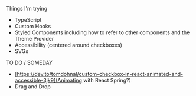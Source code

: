 Things I'm trying

- TypeScript
- Custom Hooks
- Styled Components including how to refer to other components and the Theme Provider
- Accessibility (centered around checkboxes)
- SVGs

TO DO / SOMEDAY

- [https://dev.to/tomdohnal/custom-checkbox-in-react-animated-and-accessible-3jk9](Animating with React Spring?)
- Drag and Drop
